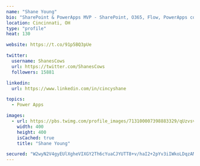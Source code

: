 ```yaml
---
name: "Shane Young"
bio: "SharePoint & PowerApps MVP - SharePoint, O365, Flow, PowerApps consulting? @PowerApps911 | Pure Snark? You found it."
location: Cincinnati, OH
type: "profile"
heat: 130

website: https://t.co/91p5BQ3pUe

twitter:
  username: ShanesCows
  url: https://twitter.com/ShanesCows
  followers: 15881

linkedin:
  url: https://www.linkedin.com/in/cincyshane

topics:
  - Power Apps

images:
  - url: https://pbs.twimg.com/profile_images/713100007398883329/qUzvsvQ3_400x400.jpg
    width: 400
    height: 400
    isCached: true
    title: "Shane Young"

secured: "W2wyN2V4gyEUlXgheVIXGY2Th6cYuaCJYUTT8+v/haI2+2pYv3iIWkoLDqzAMOwRHOdYdXo7njykDxUWJbLHcHQsk7ZEsTMqx/UimZB5mMABTeSIjJkvwGlSvJBqkzepGodov6aO4DMFzvqJ6OG026oRruR6HYOOUR4+7zPW82gof5hH5IfOvFCdE5y6XFEMSd4hoX7YJBURBfLHhwgGHAsWGEQxmEcc/9zLC386Kot6PWdnNLzw5/+hJYNWIp5LZgQvDyHW5PRdpI3oN2MoXQHYLB5+1xbwDgVJeDQqCNOmREH7XJf7t5w4Ct1OOg+aCCbigozNjn38/VwWh0YeH8vM6W6D43ciRcFKj5APiSlFJvdSRThVCv/kaURXHYb4A0eWVwjCNVJ7N7GjtEQN+pmvygw36wTovu0sfYsu3mc=;prtaPXUYyE/CEQVwM/R2gw=="
---
```


